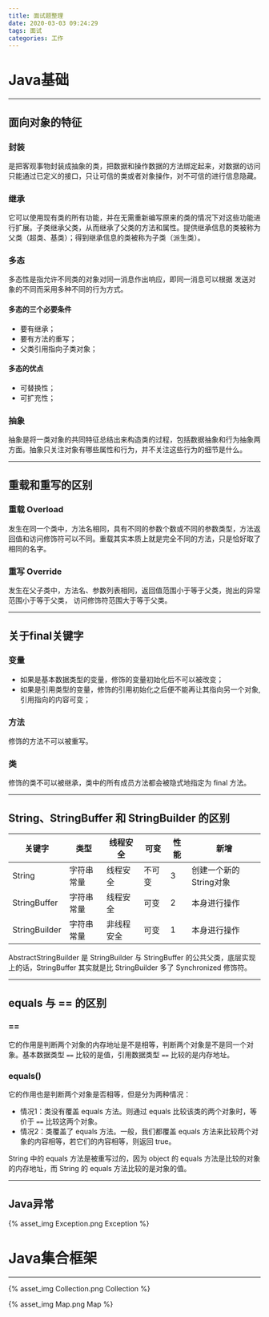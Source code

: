 ```yaml
---
title: 面试题整理
date: 2020-03-03 09:24:29
tags: 面试
categories: 工作
---
```


# Java基础

***

## 面向对象的特征

### 封装

是把客观事物封装成抽象的类，把数据和操作数据的方法绑定起来，对数据的访问只能通过已定义的接口，只让可信的类或者对象操作，对不可信的进行信息隐藏。

### 继承

它可以使用现有类的所有功能，并在无需重新编写原来的类的情况下对这些功能进行扩展。子类继承父类，从而继承了父类的方法和属性。提供继承信息的类被称为父类（超类、基类）；得到继承信息的类被称为子类（派生类）。

### 多态

多态性是指允许不同类的对象对同一消息作出响应，即同一消息可以根据 发送对象的不同而采用多种不同的行为方式。

#### 多态的三个必要条件

- 要有继承；
- 要有方法的重写；
- 父类引用指向子类对象；

#### 多态的优点

- 可替换性；
- 可扩充性；

### 抽象

抽象是将一类对象的共同特征总结出来构造类的过程，包括数据抽象和行为抽象两方面。抽象只关注对象有哪些属性和行为，并不关注这些行为的细节是什么。

***

## 重载和重写的区别

### 重载  Overload

发生在同一个类中，方法名相同，具有不同的参数个数或不同的参数类型，方法返回值和访问修饰符可以不同。重载其实本质上就是完全不同的方法，只是恰好取了相同的名字。

### 重写  Override

发生在父子类中，方法名、参数列表相同，返回值范围小于等于父类，抛出的异常范围小于等于父类， 访问修饰符范围大于等于父类。

***

## 关于final关键字

### 变量

- 如果是基本数据类型的变量，修饰的变量初始化后不可以被改变；
- 如果是引用类型的变量，修饰的引用初始化之后便不能再让其指向另一个对象,引用指向的内容可变；

### 方法

修饰的方法不可以被重写。

### 类

修饰的类不可以被继承，类中的所有成员方法都会被隐式地指定为 final 方法。

***

## String、StringBuffer 和 StringBuilder 的区别

| 关键字        | 类型       | 线程安全   | 可变   | 性能 | 新增                   |
| ------------- | ---------- | ---------- | ------ | ---- | ---------------------- |
| String        | 字符串常量 | 线程安全   | 不可变 | 3    | 创建一个新的String对象 |
| StringBuffer  | 字符串常量 | 线程安全   | 可变   | 2    | 本身进行操作           |
| StringBuilder | 字符串常量 | 非线程安全 | 可变   | 1    | 本身进行操作           |

AbstractStringBuilder 是 StringBuilder 与 StringBuffer 的公共父类，底层实现上的话，StringBuffer 其实就是比 StringBuilder 多了 Synchronized 修饰符。

***

## equals 与 == 的区别

### ==

它的作用是判断两个对象的内存地址是不是相等，判断两个对象是不是同一个对象。基本数据类型 ``==`` 比较的是值，引用数据类型 ``==`` 比较的是内存地址。

### equals()

它的作用也是判断两个对象是否相等，但是分为两种情况：

- 情况1：类没有覆盖 equals 方法。则通过 equals 比较该类的两个对象时，等价于 ``==`` 比较这两个对象。
- 情况2：类覆盖了 equals 方法。一般，我们都覆盖 equals 方法来比较两个对象的内容相等，若它们的内容相等，则返回 true。

String 中的 equals 方法是被重写过的，因为 object 的 equals 方法是比较的对象的内存地址，而 String 的 equals 方法比较的是对象的值。

***

## Java异常

{% asset_img Exception.png Exception %}

# Java集合框架

***

{% asset_img Collection.png Collection %}

{% asset_img Map.png Map %}

